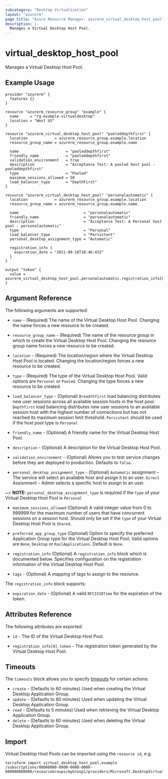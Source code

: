 ```yaml
---
subcategory: "Desktop Virtualization"
layout: "azurerm"
page_title: "Azure Resource Manager: azurerm_virtual_desktop_host_pool"
description: |-
  Manages a Virtual Desktop Host Pool.
---
```


# virtual_desktop_host_pool

Manages a Virtual Desktop Host Pool.

## Example Usage

```hcl
provider "azurerm" {
  features {}
}

resource "azurerm_resource_group" "example" {
  name     = "rg-example-virtualdesktop"
  location = "West US"
}

resource "azurerm_virtual_desktop_host_pool" "pooleddepthfirst" {
  location            = azurerm_resource_group.example.location
  resource_group_name = azurerm_resource_group.example.name

  name                     = "pooleddepthfirst"
  friendly_name            = "pooleddepthfirst"
  validation_environment   = true
  description              = "Acceptance Test: A pooled host pool - pooleddepthfirst"
  type                     = "Pooled"
  maximum_sessions_allowed = 50
  load_balancer_type       = "DepthFirst"
}

resource "azurerm_virtual_desktop_host_pool" "personalautomatic" {
  location            = azurerm_resource_group.example.location
  resource_group_name = azurerm_resource_group.example.name

  name                             = "personalautomatic"
  friendly_name                    = "personalautomatic"
  description                      = "Acceptance Test: A Personal host pool - personalautomatic"
  type                             = "Personal"
  load_balancer_type               = "Persistent"
  personal_desktop_assignment_type = "Automatic"

  registration_info {
    expiration_date = "2021-09-18T18:46:43Z"
  }
}

output "token" {
  value = azurerm_virtual_desktop_host_pool.personalautomatic.registration_info[0].token
}
```

## Argument Reference

The following arguments are supported:

* `name` - (Required) The name of the Virtual Desktop Host Pool. Changing the name
    forces a new resource to be created.

* `resource_group_name` - (Required) The name of the resource group in which to
    create the Virtual Desktop Host Pool. Changing the resource group name forces
    a new resource to be created.

* `location` - (Required) The location/region where the Virtual Desktop Host Pool is
    located. Changing the location/region forces a new resource to be created.

* `type` - (Required) The type of the Virtual Desktop Host Pool. Valid options are
    `Personal` or `Pooled`. Changing the type forces a new resource to be created.

* `load_balancer_type` -  (Optional) `Breadthfirst` load balancing distributes new user sessions across all available session hosts in the host pool.
    `Depthfirst` load balancing distributes new user sessions to an available session host with the highest number of connections but has not reached its maximum session limit threshold.
    `Persistent` should be used if the host pool type is `Personal`

* `friendly_name` - (Optional) A friendly name for the Virtual Desktop Host Pool.

* `description` - (Optional) A description for the Virtual Desktop Host Pool.

* `validation_environment` -  (Optional) Allows you to test service changes before they are deployed to production. Defaults to `false`.

* `personal_desktop_assignment_type` - (Optional) `Automatic` assignment – The service will select an available host and assign it to an user.
    `Direct` Assisnment – Admin selects a specific host to assign to an user.

~> **NOTE:** `personal_desktop_assignment_type` is required if the `type` of your Virtual Desktop Host Pool is `Personal`

* `maximum_sessions_allowed` (Optional) A valid integer value from 0 to 999999 for the maximum number of users that have concurrent sessions on a session host. 
    Should only be set if the `type` of your Virtual Desktop Host Pool is `Shared`.

* `preferred_app_group_type` (Optional) Option to specify the preferred Application Group type for the Virtual Desktop Host Pool.
    Valid options are `None`, `Desktop` or `RailApplications`. Default is `None`.

* `registration_info` (Optional) A `registration_info` block which is documented below. Specifies configuration on the registration information of the Virtual Desktop Host Pool.

* `tags` - (Optional) A mapping of tags to assign to the resource.

The `registration_info` block supports:

* `expiration_date` - (Optional) A valid `RFC3339Time` for the expiration of the token.

## Attributes Reference

The following attributes are exported:

* `id` - The ID of the Virtual Desktop Host Pool.

* `registration_info[0].token` - The registration token generated by the Virtual Desktop Host Pool.

## Timeouts

The `timeouts` block allows you to specify [timeouts](https://www.terraform.io/docs/configuration/resources.html#timeouts) for certain actions:

* `create` - (Defaults to 60 minutes) Used when creating the Virtual Desktop Application Group.
* `update` - (Defaults to 60 minutes) Used when updating the Virtual Desktop Application Group.
* `read` - (Defaults to 5 minutes) Used when retrieving the Virtual Desktop Application Group.
* `delete` - (Defaults to 60 minutes) Used when deleting the Virtual Desktop Application Group.


## Import

Virtual Desktop Host Pools can be imported using the `resource id`, e.g.

```
terraform import virtual_desktop_host_pool.example /subscriptions/00000000-0000-0000-0000-000000000000/resourceGroups/myGroup1/providers/Microsoft.DesktopVirtualization/hostpools/myhostpool
```
